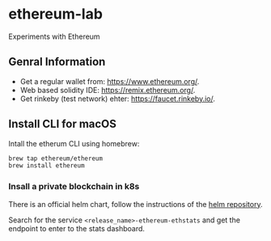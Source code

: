 # ethereum-lab
Experiments with Ethereum 

## Genral Information

* Get a regular wallet from:  https://www.ethereum.org/.
* Web based solidity IDE: https://remix.ethereum.org/.
* Get rinkeby (test network) ehter: https://faucet.rinkeby.io/.

## Install CLI for macOS
Intall the etherum CLI using homebrew:

```sh
brew tap ethereum/ethereum
brew install ethereum
```

### Insall a private blockchain in k8s
There is an official helm chart, follow the instructions of the [helm repository](https://github.com/helm/charts/tree/master/stable/ethereum).

Search for the service `<release_name>-ethereum-ethstats` and get the endpoint to enter to the stats dashboard.
